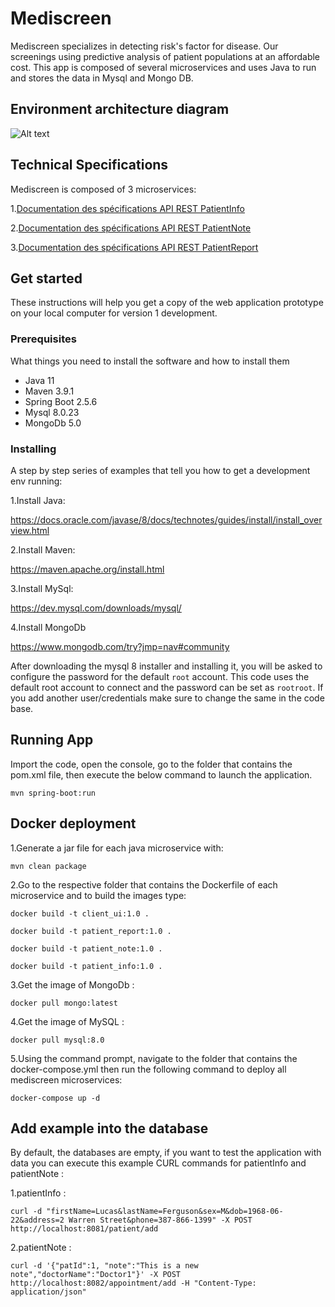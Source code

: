 # Mediscreen

Mediscreen specializes in detecting risk's factor for disease. Our screenings using predictive analysis of patient populations at an affordable cost. This app is composed of several microservices and uses
Java to run and stores the data in Mysql and Mongo DB.

## Environment architecture diagram

![Alt text](https://i.postimg.cc/cLyzJBYf/Architecture-diagram-Mediscreen.png)

## Technical Specifications

Mediscreen is composed of 3 microservices:

1.<a target="_blank" href="https://drive.google.com/file/d/12e83PFt3XFRFzRn59wjLt-UTRd2iwbjj/view?usp=sharing">Documentation des spécifications API REST PatientInfo</a>

2.<a target="_blank" href="https://drive.google.com/file/d/11HbdIlOqf1mJXjm7W3pnBVx_jBDlIavh/view?usp=sharing">Documentation des spécifications API REST PatientNote</a>

3.<a target="_blank" href="https://drive.google.com/file/d/1mH69_GXdXkPBF3OnMfwLEQiIwVcVMMBa/view?usp=sharing">Documentation des spécifications API REST PatientReport</a>

## Get started

These instructions will help you get a copy of the web application prototype on your local computer for version 1
development.

### Prerequisites

What things you need to install the software and how to install them

- Java 11
- Maven 3.9.1
- Spring Boot 2.5.6
- Mysql 8.0.23
- MongoDb 5.0

### Installing

A step by step series of examples that tell you how to get a development env running:

1.Install Java:

https://docs.oracle.com/javase/8/docs/technotes/guides/install/install_overview.html

2.Install Maven:

https://maven.apache.org/install.html

3.Install MySql:

https://dev.mysql.com/downloads/mysql/

4.Install MongoDb

https://www.mongodb.com/try?jmp=nav#community

After downloading the mysql 8 installer and installing it, you will be asked to configure the password for the default `root` account.
This code uses the default root account to connect and the password can be set as `rootroot`. If you add another user/credentials make sure to change the same in the code base.

## Running App

Import the code, open the console, go to the folder that contains the pom.xml file, then execute the below command to launch the application.

`mvn spring-boot:run`

## Docker deployment

1.Generate a jar file for each java microservice with:

`mvn clean package`

2.Go to the respective folder that contains the Dockerfile of each microservice and to build the images type:

`docker build -t client_ui:1.0 .`

`docker build -t patient_report:1.0 .`

`docker build -t patient_note:1.0 .`

`docker build -t patient_info:1.0 .`

3.Get the image of MongoDb :

`docker pull mongo:latest`

4.Get the image of MySQL :

`docker pull mysql:8.0`

5.Using the command prompt, navigate to the folder that contains the docker-compose.yml then run the following command to deploy all mediscreen microservices:

`docker-compose up -d`

## Add example into the database

By default, the databases are empty, if you want to test the application with data you can execute this example CURL commands for patientInfo and patientNote :


1.patientInfo :

`curl -d "firstName=Lucas&lastName=Ferguson&sex=M&dob=1968-06-22&address=2 Warren Street&phone=387-866-1399" -X POST http://localhost:8081/patient/add`

2.patientNote :

`curl -d '{"patId":1, "note":"This is a new note","doctorName":"Doctor1"}' -X POST http://localhost:8082/appointment/add -H "Content-Type: application/json"`